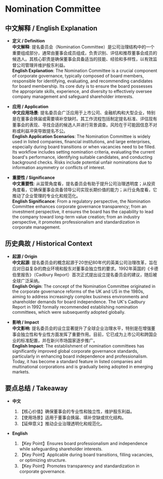 # Nomination Committee

## 中文解释 / English Explanation

* **定义 / Definition**  
  **中文解释**: 提名委员会（Nomination Committee）是公司治理结构中的一个重要组成部分，通常由董事会成员组成，负责识别、评估和推荐董事会成员的候选人。其核心职责是确保董事会具备适当的技能、经验和多样性，以有效监督公司管理并维护股东利益。  
  **English Explanation**: The Nomination Committee is a crucial component of corporate governance, typically composed of board members, responsible for identifying, evaluating, and recommending candidates for board membership. Its core duty is to ensure the board possesses the appropriate skills, experience, and diversity to effectively oversee company management and safeguard shareholder interests.

* **应用 / Application**  
  **中文应用场景**: 提名委员会广泛应用于上市公司、金融机构和大型企业，特别是在董事会换届或需要填补空缺时。其工作流程包括制定提名标准、评估现有董事会的表现、寻找合适的候选人并进行背景调查。风险在于可能因信息不对称或利益冲突导致提名不公。  
  **English Application Scenarios**: The Nomination Committee is widely used in listed companies, financial institutions, and large enterprises, especially during board transitions or when vacancies need to be filled. Its workflow includes setting nomination criteria, evaluating the current board's performance, identifying suitable candidates, and conducting background checks. Risks include potential unfair nominations due to information asymmetry or conflicts of interest.

* **重要性 / Significance**  
  **中文重要性**: 从监管角度看，提名委员会有助于提升公司治理透明度；从投资角度看，它确保董事会具备领导公司实现长期价值的能力；从行业角度看，它推动了企业管理的专业化和规范化。  
  **English Significance**: From a regulatory perspective, the Nomination Committee enhances corporate governance transparency; from an investment perspective, it ensures the board has the capability to lead the company toward long-term value creation; from an industry perspective, it promotes professionalism and standardization in corporate management.

## 历史典故 / Historical Context

* **起源 / Origin**  
  **中文起源**: 提名委员会的概念起源于20世纪80年代的英美公司治理改革，旨在应对日益复杂的商业环境和股东对董事会独立性的要求。1992年英国的《卡德伯里报告》（Cadbury Report）首次正式提出设立提名委员会的建议，随后被全球广泛采纳。  
  **English Origin**: The concept of the Nomination Committee originated in the corporate governance reforms of the UK and US in the 1980s, aiming to address increasingly complex business environments and shareholder demands for board independence. The UK's Cadbury Report in 1992 formally recommended establishing nomination committees, which were subsequently adopted globally.

* **影响 / Impact**  
  **中文影响**: 提名委员会的设立显著提升了全球企业治理水平，特别是在增强董事会独立性和专业性方面发挥了重要作用。目前，它已成为上市公司和跨国企业的标准配置，并在新兴市场国家逐步推广。  
  **English Impact**: The establishment of nomination committees has significantly improved global corporate governance standards, particularly in enhancing board independence and professionalism. Today, it has become a standard feature in listed companies and multinational corporations and is gradually being adopted in emerging markets.

## 要点总结 / Takeaway

* **中文**  
  1. 【核心价值】确保董事会的专业性和独立性，维护股东利益。
  2. 【使用场景】适用于董事会换届、填补空缺或优化结构。
  3. 【延伸意义】推动企业治理透明化和规范化。

* **English**  
  1. 【Key Point】Ensures board professionalism and independence while safeguarding shareholder interests.
  2. 【Key Point】Applicable during board transitions, filling vacancies, or optimizing structure.
  3. 【Key Point】Promotes transparency and standardization in corporate governance.